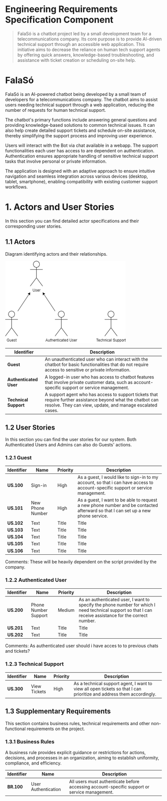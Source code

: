 
# Engineering Requirements Specification Component

>FalaSó is a chatbot project led by a small development team for a telecommunications company. Its core purpose is to provide AI-driven technical support through an accessible web application. This initiative aims to decrease the reliance on human tech support agents by offering quick answers, knowledge-based troubleshooting, and assistance with ticket creation or scheduling on-site help.

# FalaSó
FalaSó is an AI-powered chatbot being developed by a small team of developers for a telecommunications company. The chatbot aims to assist users needing technical support through a web application, reducing the number of requests for human technical support.

The chatbot's primary functions include answering general questions and providing knowledge-based solutions to common technical issues. It can also help create detailed support tickets and schedule on-site assistance, thereby simplifying the support process and improving user experience.

Users will interact with the Bot via chat available in a webapp. The support functionalities each user has access to are dependent on authentication. Authentication ensures appropriate handling of sensitive technical support tasks that involve personal or private information.

The application is designed with an adaptive approach to ensure intuitive navigation and seamless  integration across various devices (desktop, tablet, smartphone), enabling compatibility with existing customer support workflows.

# 1. Actors and User Stories

In this section you can find detailed actor specifications and their corresponding user stories.

## 1.1 Actors

Diagram identifying actors and their relationships.

![Actors diagram](docs\fala-so_actors_diagram.drawio.png)

| Identifier           | Description |
|----------------------|-------------|
| **Guest**           | An unauthenticated user who can interact with the chatbot for basic functionalities that do not require access to sensitive or private information. |
| **Authenticated User** | A logged-in user who has access to chatbot features that involve private customer data, such as account-specific support or service management. |
| **Technical Support** | A support agent who has access to support tickets that require further assistance beyond what the chatbot can resolve. They can view, update, and manage escalated cases. |

## 1.2 User Stories

In this section you can find the user stories for our system. Both Authenticated Users and Admins can also do Guests' actions.

### 1.2.1 Guest

| Identifier | Name | Priority | Description |
| ----------- | ----------- | ----------- | ----------- |
| **US.100** | Sign-in | High | As a guest, I would like to sign-in to my account, so that i can have access to account-specific support or service management. |
| **US.101** | New Phone Number | High | As a guest, I want to be able to request a new phone number and be contacted afterward so that I can set up a new phone service. |
| **US.102** | Text | Title | Title |
| **US.103** | Text | Title | Title |
| **US.104** | Text | Title | Title |
| **US.105** | Text | Title | Title |
| **US.106** | Text | Title | Title |

Comments:
	These will be heavily dependent on the script provided by the company.

### 1.2.2 Authenticated User
| Identifier | Name | Priority | Description |
| ----------- | ----------- | ----------- | ----------- |
| **US.200** | Phone Number Support | Medium | As an authenticated user, I want to specify the phone number for which I need technical support so that I can receive assistance for the correct number. |
| **US.201** | Text | Title | Title |
| **US.202** | Text | Title | Title |

Comments:
	As authenticated user should i have acces to to previous chats and tickets?

### 1.2.3 Technical Support
| Identifier | Name | Priority | Description |
| ----------- | ----------- | ----------- | ----------- |
| **US.300** | View Tickets | High | As a technical support agent, I want to view all open tickets so that I can prioritize and address them accordingly. |

## 1.3 Supplementary Requirements

This section contains business rules, technical requirements and other non-functional requirements on the project.

### 1.3.1 Business Rules

A business rule provides explicit guidance or restrictions for actions, decisions, and processes in an organization, aiming to establish uniformity, compliance, and efficiency.

| Identifier | Name | Description |
| ----------- | ----------- | ----------- |
| **BR.100** | User Authentication | All users must authenticate before accessing account-specific support or service management. |
